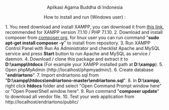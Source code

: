 <p align="center">Aplikasi Agama Buddha di Indonesia</p>

<p align="center">How to install and run (Windows user) :</p>
1. You need download and install XAMPP, you can download it from <a href="https://www.apachefriends.org/download.html" target="_blank">this link</a>, recommended for XAMPP version 7.1.10 / PHP 7.1.10.
2. Download and install composer from <a href="https://getcomposer.org" target="_blank">composer.org</a>, for linux user you can run command "<b>sudo apt-get install composer -y</b>" to install from repository.
3. Run XAMPP Control Panel with Run As Administrator and checklist Apache and MySQL service and press <b>Start</b> button to run Apache and MySQL as service / daemon.
4. Download / clone this package and extract it to <b>D:\xampp\htdocs</b> (For example your XAMPP installed path at <b>D:\xampp</b>).
5. Open phpMyAdmin (http://localhost/phpmyadmin/).
6. Create database "<b>endriartono</b>".
7. Import endriartono.sql from "<b>D:\xampp\htdocs\endriartono-master\endriartono.sql</b>".
8. In <b>D:\xampp</b>, right click <b>htdocs</b> folder and select "Open Command Prompt window here" or "Open PowerShell window here".
9. Run command "<b>composer update</b>" to download all vendor file.
10. Test your web application from http://localhost/endriartono/public/